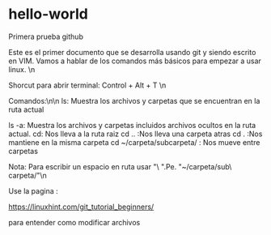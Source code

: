 # hello-world
Primera prueba github

Este es el primer documento que se desarrolla usando git y siendo escrito en
VIM. Vamos a hablar de los comandos más básicos para empezar a usar linux. \n

Shorcut para abrir terminal: Control + Alt + T \n

Comandos:\n\n
ls: Muestra los archivos y carpetas que se encuentran en la ruta actual

ls -a: Muestra los archivos y carpetas incluidos archivos ocultos en la ruta actual.
cd: Nos lleva a la ruta raiz
cd .. :Nos lleva una carpeta atras
cd . :Nos mantiene en la misma carpeta
cd ~/carpeta/subcarpeta/ : Nos mueve entre carpetas

Nota: Para escribir un espacio en ruta usar "\ ".Pe. "~/carpeta/sub\ carpeta/"\n

Use la pagina :

https://linuxhint.com/git_tutorial_beginners/

para entender como modificar archivos
